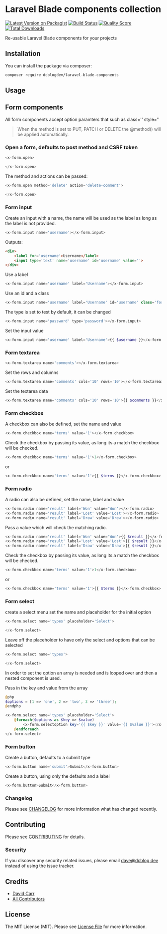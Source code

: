 # Laravel Blade components collection

[![Latest Version on Packagist](https://img.shields.io/packagist/v/dcblogdev/laravel-blade-components.svg?style=flat-square)](https://packagist.org/packages/dcblogdev/laravel-blade-components)
[![Build Status](https://img.shields.io/travis/dcblogdev/laravel-blade-components/master.svg?style=flat-square)](https://travis-ci.org/dcblogdev/laravel-blade-components)
[![Quality Score](https://img.shields.io/scrutinizer/g/dcblogdev/laravel-blade-components.svg?style=flat-square)](https://scrutinizer-ci.com/g/dcblogdev/laravel-blade-components)
[![Total Downloads](https://img.shields.io/packagist/dt/dcblogdev/laravel-blade-components.svg?style=flat-square)](https://packagist.org/packages/dcblogdev/laravel-blade-components)

Re-usable Laravel Blade components for your projects

## Installation

You can install the package via composer:

```bash
composer require dcblogdev/laravel-blade-components
```

## Usage 

## Form components

All form components accept option paramters that such as class='' style=''

> When the method is set to PUT, PATCH or DELETE the @method() will be applied automatically.
### Open a form, defaults to post method and CSRF token
``` php
<x-form.open>

</x-form.open>
```

The method and actions can be passed:

``` php
<x-form.open method='delete' action='delete-comment'>

</x-form.open>
```

### Form input

Create an input with a name, the name will be used as the label as long as the label is not provided.

```php
<x-form.input name='username'></x-form.input>
```

Outputs:

```HTML
<div>
    <label for='username'>Username</label>
    <input type='text' name='username' id='username' value=''>
</div> 
```

Use a label

```php
<x-form.input name='username' label='Username'></x-form.input>
```

Use an id and a class

```php
<x-form.input name='username' label='Username' id='username' class='form-input'></x-form.input>
```

The type is set to test by default, it can be changed

```php
<x-form.input name='password' type='password'></x-form.input>
```

Set the input value

```php
<x-form.input name='username' label='Username'>{{ $username }}</x-form.input>
```

### Form textarea

```php
<x-form.textarea name='comments'></x-form.textarea>
```

Set the rows and columns

```php
<x-form.textarea name='comments' cols='10' rows='10'></x-form.textarea>
```

Set the textarea data

```php
<x-form.textarea name='comments' cols='10' rows='10'>{{ $comments }}</x-form.textarea>
```

### Form checkbox

A checkbox can also be defined, set the name and value

```php
<x-form.checkbox name='terms' value='1'></x-form.checkbox>
```

Check the checkbox by passing its value, as long its a match the checkbox will be checked.

```php
<x-form.checkbox name='terms' value='1'>1</x-form.checkbox>
```

or 

```php
<x-form.checkbox name='terms' value='1'>{{ $terms }}</x-form.checkbox>
```

### Form radio

A radio can also be defined, set the name, label and value

```php
<x-form.radio name='result' label='Won' value='Won'></x-form.radio>
<x-form.radio name='result' label='Lost' value='Lost'></x-form.radio>
<x-form.radio name='result' label='Draw' value='Draw'></x-form.radio>
```

Pass a value which will check the matching radio.

```php
<x-form.radio name='result' label='Won' value='Won'>{{ $result }}</x-form.radio>
<x-form.radio name='result' label='Lost' value='Lost'>{{ $result }}</x-form.radio>
<x-form.radio name='result' label='Draw' value='Draw'>{{ $result }}</x-form.radio>
```

Check the checkbox by passing its value, as long its a match the checkbox will be checked.

```php
<x-form.checkbox name='terms' value='1'>1</x-form.checkbox>
```

or 

```php
<x-form.checkbox name='terms' value='1'>{{ $terms }}</x-form.checkbox>
```

### Form select

create a select menu set the name and placeholder for the initial option 

```php
<x-form.select name='types' placeholder='Select'>

</x-form.select>
```

Leave off the placeholder to have only the select and options that can be selected

```php
<x-form.select name='types'>

</x-form.select>
```

In order to set the option an array is needed and is looped over and then a nested component is used.

Pass in the key and value from the array

```php
@php
$options = [1 => 'one', 2 => 'two', 3 => 'three'];
@endphp

<x-form.select name='types' placeholder='Select'>
    @foreach($options as $key => $value)
        <x-form.selectoption key='{{ $key }}' value='{{ $value }}'></x-form.selectoption>
    @endforeach
</x-form.select>
```

### Form button

Create a button, defaults to a submit type

```php
<x-form.button name='submit'>Submit</x-form.button>
```

Create a button, using only the defaults and a label

```php
<x-form.button>Submit</x-form.button>
```


### Changelog

Please see [CHANGELOG](CHANGELOG.md) for more information what has changed recently.

## Contributing

Please see [CONTRIBUTING](CONTRIBUTING.md) for details.

### Security

If you discover any security related issues, please email dave@dcblog.dev instead of using the issue tracker.

## Credits

- [David Carr](https://github.com/dcblogdev)
- [All Contributors](../../contributors)

## License

The MIT License (MIT). Please see [License File](LICENSE.md) for more information.